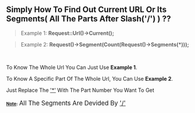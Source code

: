 
<div style="margin:0 auto;display: table; text-transform:capitalize;">
	<h2>Simply How to Find out Current URL or its Segments( All The parts after slash('/') ) ??</h2>
	<blockquote>example 1:
		<b>
			Request::url()->current();
		</b>
	</blockquote>
	<blockquote>example 2:
		<b>
			request()->segment(count(request()->segments(*)));
		</b>
	</blockquote>
	<br />
<p>To Know The Whole url You Can just Use <b>Example 1</b>.</p>
<p>
	To Know A Specific part of the Whole Url, You Can Use <b>Example 2</b>.
</p>
<p>
	<span>Just replace the <u>'*'</u> with the part number you want to get</span>
	<br /><br />
	<small><b><u>note</u>:</b></small>
	<big>all the Segments are Devided By <u>'/'</u></big>
</p>
</div>


